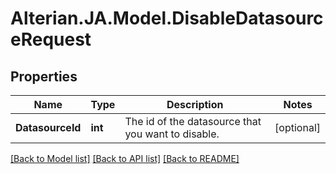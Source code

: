 # Alterian.JA.Model.DisableDatasourceRequest

## Properties

Name | Type | Description | Notes
------------ | ------------- | ------------- | -------------
**DatasourceId** | **int** | The id of the datasource that you want to disable. | [optional] 

[[Back to Model list]](../README.md#documentation-for-models) [[Back to API list]](../README.md#documentation-for-api-endpoints) [[Back to README]](../README.md)

